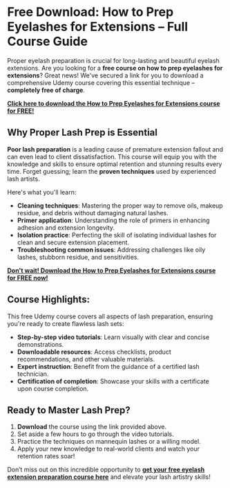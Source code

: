 # Free Download: How to Prep Eyelashes for Extensions – Full Course Guide

Proper eyelash preparation is crucial for long-lasting and beautiful eyelash extensions. Are you looking for a **free course on how to prep eyelashes for extensions**? Great news! We've secured a link for you to download a comprehensive Udemy course covering this essential technique – **completely free of charge**.

[**Click here to download the How to Prep Eyelashes for Extensions course for FREE!**](https://udemywork.com/how-to-prep-eyelashes-for-extensions)

## Why Proper Lash Prep is Essential

**Poor lash preparation** is a leading cause of premature extension fallout and can even lead to client dissatisfaction. This course will equip you with the knowledge and skills to ensure optimal retention and stunning results every time. Forget guessing; learn the **proven techniques** used by experienced lash artists.

Here's what you'll learn:

*   **Cleaning techniques**: Mastering the proper way to remove oils, makeup residue, and debris without damaging natural lashes.
*   **Primer application**: Understanding the role of primers in enhancing adhesion and extension longevity.
*   **Isolation practice**: Perfecting the skill of isolating individual lashes for clean and secure extension placement.
*   **Troubleshooting common issues**: Addressing challenges like oily lashes, stubborn residue, and sensitivities.

[**Don't wait! Download the How to Prep Eyelashes for Extensions course for FREE now!**](https://udemywork.com/how-to-prep-eyelashes-for-extensions)

## Course Highlights:

This free Udemy course covers all aspects of lash preparation, ensuring you're ready to create flawless lash sets:

*   **Step-by-step video tutorials**: Learn visually with clear and concise demonstrations.
*   **Downloadable resources**: Access checklists, product recommendations, and other valuable materials.
*   **Expert instruction**: Benefit from the guidance of a certified lash technician.
*   **Certification of completion**: Showcase your skills with a certificate upon course completion.

## Ready to Master Lash Prep?

1.  **Download** the course using the link provided above.
2.  Set aside a few hours to go through the video tutorials.
3.  Practice the techniques on mannequin lashes or a willing model.
4.  Apply your new knowledge to real-world clients and watch your retention rates soar!

Don’t miss out on this incredible opportunity to **[get your free eyelash extension preparation course here](https://udemywork.com/how-to-prep-eyelashes-for-extensions)** and elevate your lash artistry skills!
